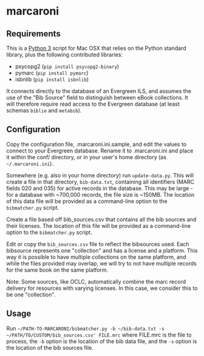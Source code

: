 # marcaroni

## Requirements

This is a [Python 3](https://www.python.org/) script for Mac OSX that relies on the Python standard library, plus the following contributed libraries:
* psycopg2 (`pip install psycopg2-binary`)
* pymarc (`pip install pymarc`)
* isbnlib (`pip install isbnlib`)

It connects directly to the database of an Evergreen ILS, and assumes the use of  the "Bib Source" field to distinguish between eBook collections. It will therefore require read access to the Evergreen database (at least schemas `biblio` and `metabib`).

## Configuration

Copy the configuration file, .marcaroni.ini.sample, and edit the values to connect to your Evergreen database. Rename it to .marcaroni.ini and place it within the conf/ directory, or in your user's home directory (as `~/.marcaroni.ini`).

Somewhere (e.g. also in your home directory) run `update-data.py`. This will create a file in that directory, `bib-data.txt`, containing all identifiers (MARC fields 020 and 035) for active records in the database. This may be large - for a database with ~700,000 records, the file size is ~150MB. The location of this data file will be provided as a command-line option to the `bibmatcher.py` script.

Create a file based off bib_sources.csv that contains all the bib sources and their licenses. The location of this file will be provided as a command-line option to the `bibmatcher.py` script.

Edit or copy the `bib_sources.csv` file to reflect the bibsources used. Each bibsource represents one "collection" and has a license and a platform. This way it is possible to have multiple collections on the same platform, and while the files provided may overlap, we will try to not have multiple records for the same book on the same platform. 

Note: Some sources, like OCLC, automatically combine the marc record delivery for resources with varying licenses. In this case, we consider this to be one "collection".

## Usage

Run `~/PATH-TO-MARCARONI/bibmatcher.py -b ~/bib-data.txt -s ~/PATH/TO/CUSTOM/bib_sources.csv' FILE.mrc` where FILE.mrc is the file to process, the `-b` option is the location of the bib data file, and the `-s` option is the location of the bib sources file.

